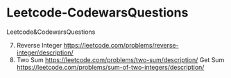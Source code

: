 # Leetcode-CodewarsQuestions
Leetcode&amp;CodewarsQuestions

7. Reverse Integer            https://leetcode.com/problems/reverse-integer/description/   
1. Two Sum                    https://leetcode.com/problems/two-sum/description/
Get Sum                       https://leetcode.com/problems/sum-of-two-integers/description/